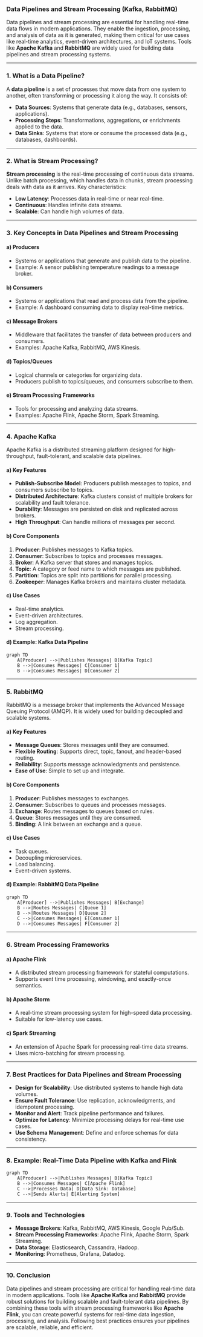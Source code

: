 ### **Data Pipelines and Stream Processing (Kafka, RabbitMQ)**

Data pipelines and stream processing are essential for handling real-time data flows in modern applications. They enable the ingestion, processing, and analysis of data as it is generated, making them critical for use cases like real-time analytics, event-driven architectures, and IoT systems. Tools like **Apache Kafka** and **RabbitMQ** are widely used for building data pipelines and stream processing systems.

---

### **1. What is a Data Pipeline?**

A **data pipeline** is a set of processes that move data from one system to another, often transforming or processing it along the way. It consists of:

- **Data Sources**: Systems that generate data (e.g., databases, sensors, applications).
- **Processing Steps**: Transformations, aggregations, or enrichments applied to the data.
- **Data Sinks**: Systems that store or consume the processed data (e.g., databases, dashboards).

---

### **2. What is Stream Processing?**

**Stream processing** is the real-time processing of continuous data streams. Unlike batch processing, which handles data in chunks, stream processing deals with data as it arrives. Key characteristics:

- **Low Latency**: Processes data in real-time or near real-time.
- **Continuous**: Handles infinite data streams.
- **Scalable**: Can handle high volumes of data.

---

### **3. Key Concepts in Data Pipelines and Stream Processing**

#### **a) Producers**

- Systems or applications that generate and publish data to the pipeline.
- Example: A sensor publishing temperature readings to a message broker.

#### **b) Consumers**

- Systems or applications that read and process data from the pipeline.
- Example: A dashboard consuming data to display real-time metrics.

#### **c) Message Brokers**

- Middleware that facilitates the transfer of data between producers and consumers.
- Examples: Apache Kafka, RabbitMQ, AWS Kinesis.

#### **d) Topics/Queues**

- Logical channels or categories for organizing data.
- Producers publish to topics/queues, and consumers subscribe to them.

#### **e) Stream Processing Frameworks**

- Tools for processing and analyzing data streams.
- Examples: Apache Flink, Apache Storm, Spark Streaming.

---

### **4. Apache Kafka**

Apache Kafka is a distributed streaming platform designed for high-throughput, fault-tolerant, and scalable data pipelines.

#### **a) Key Features**

- **Publish-Subscribe Model**: Producers publish messages to topics, and consumers subscribe to topics.
- **Distributed Architecture**: Kafka clusters consist of multiple brokers for scalability and fault tolerance.
- **Durability**: Messages are persisted on disk and replicated across brokers.
- **High Throughput**: Can handle millions of messages per second.

#### **b) Core Components**

1. **Producer**: Publishes messages to Kafka topics.
2. **Consumer**: Subscribes to topics and processes messages.
3. **Broker**: A Kafka server that stores and manages topics.
4. **Topic**: A category or feed name to which messages are published.
5. **Partition**: Topics are split into partitions for parallel processing.
6. **Zookeeper**: Manages Kafka brokers and maintains cluster metadata.

#### **c) Use Cases**

- Real-time analytics.
- Event-driven architectures.
- Log aggregation.
- Stream processing.

#### **d) Example: Kafka Data Pipeline**

```mermaid
graph TD
    A[Producer] -->|Publishes Messages| B[Kafka Topic]
    B -->|Consumes Messages| C[Consumer 1]
    B -->|Consumes Messages| D[Consumer 2]
```

---

### **5. RabbitMQ**

RabbitMQ is a message broker that implements the Advanced Message Queuing Protocol (AMQP). It is widely used for building decoupled and scalable systems.

#### **a) Key Features**

- **Message Queues**: Stores messages until they are consumed.
- **Flexible Routing**: Supports direct, topic, fanout, and header-based routing.
- **Reliability**: Supports message acknowledgments and persistence.
- **Ease of Use**: Simple to set up and integrate.

#### **b) Core Components**

1. **Producer**: Publishes messages to exchanges.
2. **Consumer**: Subscribes to queues and processes messages.
3. **Exchange**: Routes messages to queues based on rules.
4. **Queue**: Stores messages until they are consumed.
5. **Binding**: A link between an exchange and a queue.

#### **c) Use Cases**

- Task queues.
- Decoupling microservices.
- Load balancing.
- Event-driven systems.

#### **d) Example: RabbitMQ Data Pipeline**

```mermaid
graph TD
    A[Producer] -->|Publishes Messages| B[Exchange]
    B -->|Routes Messages| C[Queue 1]
    B -->|Routes Messages| D[Queue 2]
    C -->|Consumes Messages| E[Consumer 1]
    D -->|Consumes Messages| F[Consumer 2]
```

---

### **6. Stream Processing Frameworks**

#### **a) Apache Flink**

- A distributed stream processing framework for stateful computations.
- Supports event time processing, windowing, and exactly-once semantics.

#### **b) Apache Storm**

- A real-time stream processing system for high-speed data processing.
- Suitable for low-latency use cases.

#### **c) Spark Streaming**

- An extension of Apache Spark for processing real-time data streams.
- Uses micro-batching for stream processing.

---

### **7. Best Practices for Data Pipelines and Stream Processing**

- **Design for Scalability**: Use distributed systems to handle high data volumes.
- **Ensure Fault Tolerance**: Use replication, acknowledgments, and idempotent processing.
- **Monitor and Alert**: Track pipeline performance and failures.
- **Optimize for Latency**: Minimize processing delays for real-time use cases.
- **Use Schema Management**: Define and enforce schemas for data consistency.

---

### **8. Example: Real-Time Data Pipeline with Kafka and Flink**

```mermaid
graph TD
    A[Producer] -->|Publishes Messages| B[Kafka Topic]
    B -->|Consumes Messages| C[Apache Flink]
    C -->|Processes Data| D[Data Sink: Database]
    C -->|Sends Alerts| E[Alerting System]
```

---

### **9. Tools and Technologies**

- **Message Brokers**: Kafka, RabbitMQ, AWS Kinesis, Google Pub/Sub.
- **Stream Processing Frameworks**: Apache Flink, Apache Storm, Spark Streaming.
- **Data Storage**: Elasticsearch, Cassandra, Hadoop.
- **Monitoring**: Prometheus, Grafana, Datadog.

---

### **10. Conclusion**

Data pipelines and stream processing are critical for handling real-time data in modern applications. Tools like **Apache Kafka** and **RabbitMQ** provide robust solutions for building scalable and fault-tolerant data pipelines. By combining these tools with stream processing frameworks like **Apache Flink**, you can create powerful systems for real-time data ingestion, processing, and analysis. Following best practices ensures your pipelines are scalable, reliable, and efficient.
